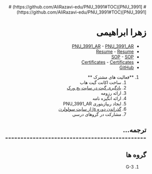 <div dir="rtl">	# [PNU_3991](https://github.com/AliRazavi-edu/PNU_3991#TOC)
 # [PNU_3991](https://github.com/AliRazavi-edu/PNU_3991#TOC)	


<div dir="rtl">

# زهرا ابراهیمی
- [PNU_3991_AR](https://github.com/ebrahimiz/PNU_3991_AR)	- [PNU_3991_AR](https://github.com/ebrahimiz/PNU_3991_AR)
- [Resume](https://ebrahimiz.github.io/Resume/) 	- [Resume](https://ebrahimiz.github.io) 
- [SOP](https://ebrahimiz.github.io/SOP/)	- [SOP](https://ebrahimiz.github.io/SOP/)
- [Certificates](https://ebrahimiz.github.io/Certificates/)	- [Certificates](https://ebrahimiz.github.io/Certificates/)
- [GitHub](https://github.com/ebrahimiz)
 
1. **فعالیت های مشترک **
     1.  ساخت اکانت گیت هاب
    2. [یادگیری گیت در سایت پچ ورک](http://jlord.us/patchwork/)	   
    3.  ارائه رزومه
    4.  ارائه انگیزه نامه
    5. ایجاد ریپازیتوری PNU_3991_AR	   
    6. [گذراندن دوره js از سایت سولولرن](http://Sololearn.com)	 
    7.  مشارکت در گروهای درسی
 
 
 **ترجمه**...   
    ----------------------------------------------
------------------------------------------
## گروه ها
<a name="G3"></a>	<a name="G3"></a>
1. G-3	
  >


